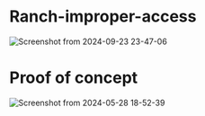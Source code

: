 # Ranch-improper-access

![Screenshot from 2024-09-23 23-47-06](https://github.com/user-attachments/assets/b37d6ab6-46d4-4e8b-a6b0-5a9ccb518d4d)


# Proof of concept

![Screenshot from 2024-05-28 18-52-39](https://github.com/user-attachments/assets/9e9aa789-dbba-475e-b5b7-a5f3f94aab9b)
